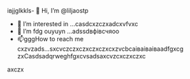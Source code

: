 івjjglkkls- 👋 Hi, I’m @liljaostp
- 👀 I’m interested in ...casdcxzczxadcxvfvxc
- 🌱 I’m fdg ouyuyn ...аdssdвфівсчяoo
- 📫gggHow to reach me cxzvzads...sxcvczczxczxczxczxcxzvcbcаіваіваіваadfgxcg
zxCasdsadqrweghfgxcvsadsaxcvzcxczxczxc
<!---sasdadsadgfgdasячс
liljaostp/liljaostp is a ✨ spdsecial ✨ repaository because its `README.md` (this filefg) appcxears on your GitHub profile.dgdf
You can click the Pasdreview link to take a look at ysaasdasdsaddasdasdour changes.
--->axczx
